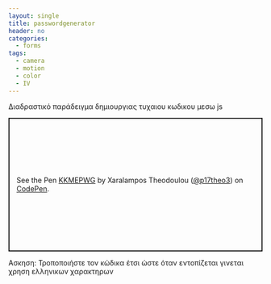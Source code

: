 ```yaml
---
layout: single
title: passwordgenerator
header: no
categories:
  - forms
tags:
  - camera
  - motion
  - color
  - IV
---
```


Διαδραστικό παράδειγμα δημιουργιας τυχαιου κωδικου μεσω js

<p class="codepen" data-height="265" data-theme-id="light" data-default-tab="html,result" data-user="p17theo3" data-slug-hash="KKMEPWG" style="height: 265px; box-sizing: border-box; display: flex; align-items: center; justify-content: center; border: 2px solid; margin: 1em 0; padding: 1em;" data-pen-title="KKMEPWG">
  <span>See the Pen <a href="https://codepen.io/p17theo3/pen/KKMEPWG">
  KKMEPWG</a> by Xaralampos Theodoulou (<a href="https://codepen.io/p17theo3">@p17theo3</a>)
  on <a href="https://codepen.io">CodePen</a>.</span>
</p>
<script async src="https://static.codepen.io/assets/embed/ei.js"></script>

Ασκηση: Τροποποιήστε τον κώδικα έτσι ώστε όταν εντοπίζεται γινεται χρηση ελληνικων χαρακτηρων

